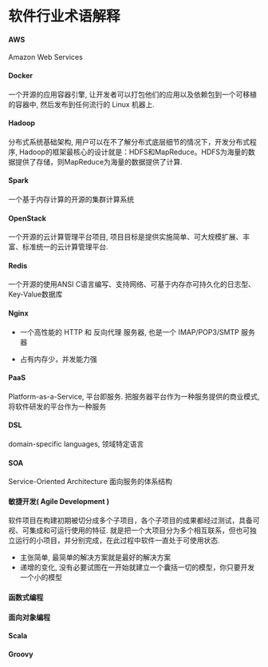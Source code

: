 软件行业术语解释
===================

#### AWS

Amazon Web Services

#### Docker

一个开源的应用容器引擎, 让开发者可以打包他们的应用以及依赖包到一个可移植的容器中, 然后发布到任何流行的 Linux 机器上.

#### Hadoop

分布式系统基础架构, 用户可以在不了解分布式底层细节的情况下，开发分布式程序, Hadoop的框架最核心的设计就是：HDFS和MapReduce。HDFS为海量的数据提供了存储，则MapReduce为海量的数据提供了计算.

#### Spark

一个基于内存计算的开源的集群计算系统

#### OpenStack

一个开源的云计算管理平台项目, 项目目标是提供实施简单、可大规模扩展、丰富、标准统一的云计算管理平台.







#### Redis

一个开源的使用ANSI C语言编写、支持网络、可基于内存亦可持久化的日志型、Key-Value数据库

#### Nginx

- 一个高性能的 HTTP 和 反向代理 服务器, 也是一个 IMAP/POP3/SMTP 服务器

- 占有内存少，并发能力强

#### PaaS

Platform-as-a-Service, 平台即服务.  把服务器平台作为一种服务提供的商业模式, 将软件研发的平台作为一种服务

#### DSL

domain-specific languages, 领域特定语言

#### SOA

Service-Oriented Architecture 面向服务的体系结构

#### 敏捷开发( Agile Development )

软件项目在构建初期被切分成多个子项目，各个子项目的成果都经过测试，具备可视、可集成和可运行使用的特征. 就是把一个大项目分为多个相互联系，但也可独立运行的小项目，并分别完成，在此过程中软件一直处于可使用状态.

- 主张简单, 最简单的解决方案就是最好的解决方案
- 递增的变化, 没有必要试图在一开始就建立一个囊括一切的模型，你只要开发一个小的模型

#### 函数式编程

#### 面向对象编程

#### Scala

#### Groovy

